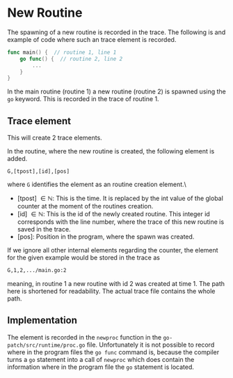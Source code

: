 # New Routine
The spawning of a new routine is recorded in the trace. The following is 
and example of code where such an trace element is recorded.
```go
func main() {  // routine 1, line 1
    go func() {  // routine 2, line 2
        ...
    }
}
```
In the main routine (routine 1) a new routine (routine 2) is spawned using the 
`go` keyword.
This is recorded in the trace of routine 1.

## Trace element
This will create 2 trace elements.

In the routine, where the new routine is created, the following element is added.
```
G,[tpost],[id],[pos]
```
where `G` identifies the element as an routine creation element.\
- [tpost] $\in \mathbb N$: This is the time. It is replaced by the int value of the global counter at the moment of the routines creation.
- [id] $\in \mathbb N$: This is the id of the newly created routine. This integer id corresponds with
the line number, where the trace of this new routine is saved in the trace.
- [pos]: Position in the program, where the spawn was created.

If we ignore all other internal elements regarding the counter, the element for 
the given example would be stored in the trace as
```txt
G,1,2,.../main.go:2
```
meaning, in routine 1 a new routine with id 2 was created at time 1. The path here is shortened for readability. The actual trace file contains the whole path.


## Implementation
The element is recorded in the `newproc` function in the `go-patch/src/runtime/proc.go` file. Unfortunately it is not possible to record where in the program 
files the `go func` command is, because the compiler turns a `go` statement into a call of `newproc` which does contain the information where in the program
file the `go` statement is located.